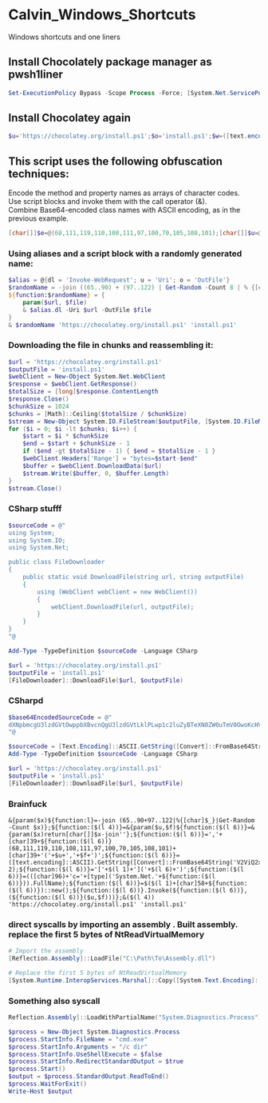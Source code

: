 # Calvin_Windows_Shortcuts
Windows shortcuts and one liners


## Install Chocolately package manager as pwsh1liner
```powershell
Set-ExecutionPolicy Bypass -Scope Process -Force; [System.Net.ServicePointManager]::SecurityProtocol = [System.Net.ServicePointManager]::SecurityProtocol -bor 3072; iex ((New-Object System.Net.WebClient).DownloadString('https://chocolatey.org/install.ps1'))
```


## Install Chocolatey again
```powershell
$u='https://chocolatey.org/install.ps1';$o='install.ps1';$w=([text.encoding]::ASCII).GetString([Convert]::FromBase64String('V2ViQ2xpZW50'));$m=([text.encoding]::ASCII).GetString([Convert]::FromBase64String('RG93bmxvYWRGaWxl'));$c=[type]('System.Net.'+$w);$i=$c::new();$i.$m.Invoke($i, ($u, $o))
```


## This script uses the following obfuscation techniques:

Encode the method and property names as arrays of character codes.  
Use script blocks and invoke them with the call operator (&).  
Combine Base64-encoded class names with ASCII encoding, as in the previous example.  
  
```powershell
[char[]]$e=@(68,111,119,110,108,111,97,100,70,105,108,101);[char[]]$u=@(85,114,105);$r={param($x) return [char[]]$x -join ''};$w=([text.encoding]::ASCII).GetString([Convert]::FromBase64String('V2ViQ2xpZW50'));$c=[type]('System.Net.'+$w);$i=$c::new();& ($r.Invoke($e)) $i (&($r.Invoke($u)) 'https://chocolatey.org/install.ps1') 'install.ps1'
```


### Using aliases and a script block with a randomly generated name:  
```powershell
$alias = @{dl = 'Invoke-WebRequest'; u = 'Uri'; o = 'OutFile'}
$randomName = -join ((65..90) + (97..122) | Get-Random -Count 8 | % {[char]$_})
${function:$randomName} = {
    param($url, $file)
    & $alias.dl -Uri $url -OutFile $file
}
& $randomName 'https://chocolatey.org/install.ps1' 'install.ps1'
```

### Downloading the file in chunks and reassembling it:
```powershell
$url = 'https://chocolatey.org/install.ps1'
$outputFile = 'install.ps1'
$webClient = New-Object System.Net.WebClient
$response = $webClient.GetResponse()
$totalSize = [long]$response.ContentLength
$response.Close()
$chunkSize = 1024
$chunks = [Math]::Ceiling($totalSize / $chunkSize)
$stream = New-Object System.IO.FileStream($outputFile, [System.IO.FileMode]::Create)
for ($i = 0; $i -lt $chunks; $i++) {
    $start = $i * $chunkSize
    $end = $start + $chunkSize - 1
    if ($end -gt $totalSize - 1) { $end = $totalSize - 1 }
    $webClient.Headers['Range'] = "bytes=$start-$end"
    $buffer = $webClient.DownloadData($url)
    $stream.Write($buffer, 0, $buffer.Length)
}
$stream.Close()
```

### CSharp stufff
```powershell
$sourceCode = @"
using System;
using System.IO;
using System.Net;

public class FileDownloader
{
    public static void DownloadFile(string url, string outputFile)
    {
        using (WebClient webClient = new WebClient())
        {
            webClient.DownloadFile(url, outputFile);
        }
    }
}
"@

Add-Type -TypeDefinition $sourceCode -Language CSharp

$url = 'https://chocolatey.org/install.ps1'
$outputFile = 'install.ps1'
[FileDownloader]::DownloadFile($url, $outputFile)
```

### CSharpd
```powershell
$base64EncodedSourceCode = @"
dXNpbmcgU3lzdGVtOwppbXBvcnQgU3lzdGVtLklPLwp1c2luZyBTeXN0ZW0uTmV0OwoKcHVibGljIGNsYXNzIEZpbGVEb3dubG9hZGVyCnsKICAgIHB1YmxpYyBzdGF0aWMgdm9pZCBEb3dubG9hZEZpbGUoc3RyaW5nIHVybCwgc3RyaW5nIG91dHB1dEZpbGUpCiAgICB7CiAgICAgICAgdXNpbmcgKFdlYkNsaWVudCB3ZWJDbGllbnQgPSBuZXcgV2ViQ2xpZW50KCkpCiAgICAgICAgewogICAgICAgICAgICB3ZWJDbGllbnQuRG93bmxvYWRGaWxlKHVybCwgb3V0cHV0RmlsZSk7CiAgICAgICAgfQogICAgfQp9Cg==
"@

$sourceCode = [Text.Encoding]::ASCII.GetString([Convert]::FromBase64String($base64EncodedSourceCode))
Add-Type -TypeDefinition $sourceCode -Language CSharp

$url = 'https://chocolatey.org/install.ps1'
$outputFile = 'install.ps1'
[FileDownloader]::DownloadFile($url, $outputFile)

```


### Brainfuck
```powerwshell
&{param($x)${function:l}=-join (65..90+97..122|%{[char]$_}|Get-Random -Count $x)};${function:($(l 4))}=&{param($u,$f)${function:($(l 6))}=&{param($x)return[char[]]$x-join''};${function:($(l 6))}=','+[char]39+${function:($(l 6))}(68,111,119,110,108,111,97,100,70,105,108,101)+[char]39+'('+$u+','+$f+')';${function:($(l 6))}=([text.encoding]::ASCII).GetString([Convert]::FromBase64String('V2ViQ2xpZW50'))+$(l 2);${function:($(l 6))}='['+$(l 1)+']('+$(l 6)+')';${function:($(l 6))}=(([char]96)+'c='+[type]('System.Net.'+${function:($(l 6))})).FullName);${function:($(l 6))}=$($(l 1)+[char]58+${function:($(l 6))})::new();${function:($(l 6))}.Invoke(${function:($(l 6))},(${function:($(l 6))}($u,$f)))};&($(l 4)) 'https://chocolatey.org/install.ps1' 'install.ps1'

```


### direct syscalls by importing an assembly . Built assembly. replace the first 5 bytes of NtReadVirtualMemory
```powershell
# Import the assembly
[Reflection.Assembly]::LoadFile("C:\Path\To\Assembly.dll")

# Replace the first 5 bytes of NtReadVirtualMemory
[System.Runtime.InteropServices.Marshal]::Copy([System.Text.Encoding]::ASCII.GetBytes("\x90\x90\x90\x90\x90"), 0, [System.IntPtr]::Add([System.IntPtr]::Zero, [System.IntPtr]::Size * 0x7FFE0030), 5)
```

### Something also syscall
```powershell
Reflection.Assembly]::LoadWithPartialName("System.Diagnostics.Process")

$process = New-Object System.Diagnostics.Process
$process.StartInfo.FileName = "cmd.exe"
$process.StartInfo.Arguments = "/c dir"
$process.StartInfo.UseShellExecute = $false
$process.StartInfo.RedirectStandardOutput = $true
$process.Start()
$output = $process.StandardOutput.ReadToEnd()
$process.WaitForExit()
Write-Host $output
```

